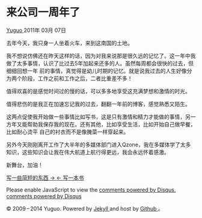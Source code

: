 #  来公司一周年了

[ Yuguo ](http://yuguo.us) 2011年 03月 07日

去年今天，我只身一人坐着火车，来到这南国的土地。

我不想说仿佛还在昨天这样的话，因为对我来说那是很久远的记忆了。这一年中我做了太多事情，认识了比过去5年加起来还多的人。虽然每周都会很快的过去，但细细回想一年
前的事情，真觉得是幼儿时期的记忆。就是说我过去的人生好像分为两个阶段，工作之前和工作之后，二者比重差不多！

值得欢喜的是感觉时间过的慢的话，可以多多地享受这充满梦想和激情的时光。

值得悲伤的是我正在加速忘记我的过去，翻翻一年前的博客，感觉熟悉又陌生。

这两点促使我开始做一些事情比如写书，这是只有激情和精力才能做的事情，另一方年又能帮助我保存我的现在。还有其他，比如享受生活，比如开始自己做早餐，比如耐心烫平
自己的衬衣而不是像腌菜一样穿起来。

另外今天刚刚离开工作了大半年的多媒体部门进入Qzone，我在多媒体学了太多知识，这些知识会让我在伟大航道上航行得更远，我会永远怀着感激。

新舞台，加油！

[ 写一些简短的东西 → ](/weblog/write-short/) [ ← 写一本书 ](/weblog/write-a-book/)

Please enable JavaScript to view the [ comments powered by Disqus.
](http://disqus.com/?ref_noscript) [ comments powered by  Disqus
](http://disqus.com)

© 2009 – 2014 Yuguo. Powered by [ Jekyll ](https://github.com/mojombo/jekyll)
and host by [ Github ](https://github.com/yuguo) 。

